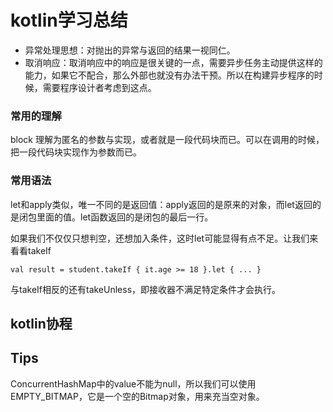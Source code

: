 # kotlin学习总结

- 异常处理思想：对抛出的异常与返回的结果一视同仁。
- 取消响应：取消响应中的响应是很关键的一点，需要异步任务主动提供这样的能力，如果它不配合，那么外部也就没有办法干预。所以在构建异步程序的时候，需要程序设计者考虑到这点。

### 常用的理解
block 理解为匿名的参数与实现，或者就是一段代码块而已。可以在调用的时候，把一段代码块实现作为参数而已。


### 常用语法
let和apply类似，唯一不同的是返回值：apply返回的是原来的对象，而let返回的是闭包里面的值。let函数返回的是闭包的最后一行。

如果我们不仅仅只想判空，还想加入条件，这时let可能显得有点不足。让我们来看看takeIf
```
val result = student.takeIf { it.age >= 18 }.let { ... }

```
与takeIf相反的还有takeUnless，即接收器不满足特定条件才会执行。


## kotlin协程 

## Tips
ConcurrentHashMap中的value不能为null，所以我们可以使用EMPTY_BITMAP，它是一个空的Bitmap对象，用来充当空对象。